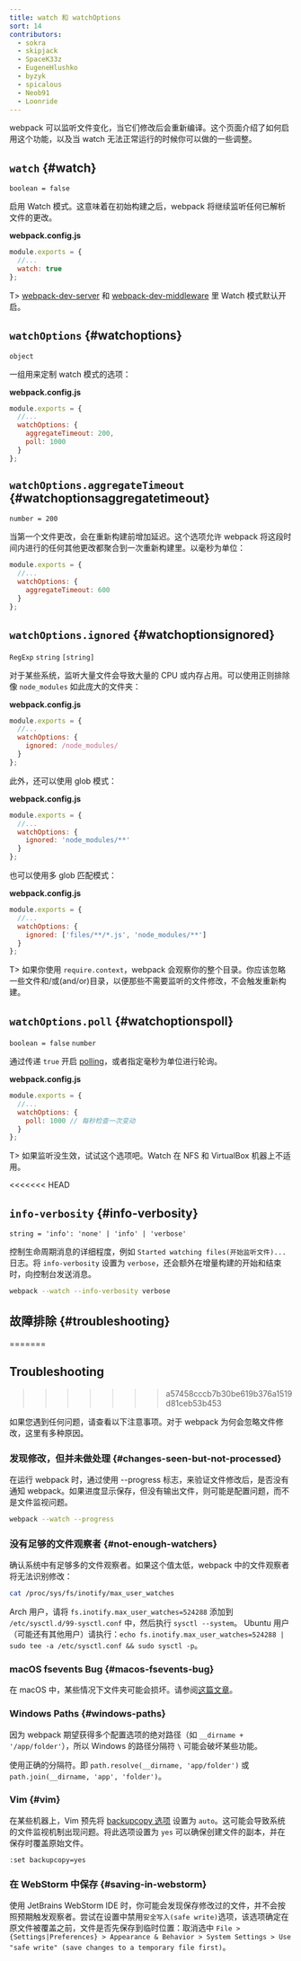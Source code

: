 ```yaml
---
title: watch 和 watchOptions
sort: 14
contributors:
  - sokra
  - skipjack
  - SpaceK33z
  - EugeneHlushko
  - byzyk
  - spicalous
  - Neob91
  - Loonride
---
```


webpack 可以监听文件变化，当它们修改后会重新编译。这个页面介绍了如何启用这个功能，以及当 watch 无法正常运行的时候你可以做的一些调整。


## `watch` {#watch}

`boolean = false`

启用 Watch 模式。这意味着在初始构建之后，webpack 将继续监听任何已解析文件的更改。

__webpack.config.js__

```javascript
module.exports = {
  //...
  watch: true
};
```

T> [webpack-dev-server](https://github.com/webpack/webpack-dev-server) 和 [webpack-dev-middleware](https://github.com/webpack/webpack-dev-middleware) 里 Watch 模式默认开启。


## `watchOptions` {#watchoptions}

`object`

一组用来定制 watch 模式的选项：

__webpack.config.js__

```javascript
module.exports = {
  //...
  watchOptions: {
    aggregateTimeout: 200,
    poll: 1000
  }
};
```


## `watchOptions.aggregateTimeout` {#watchoptionsaggregatetimeout}

`number = 200`

当第一个文件更改，会在重新构建前增加延迟。这个选项允许 webpack 将这段时间内进行的任何其他更改都聚合到一次重新构建里。以毫秒为单位：

```javascript
module.exports = {
  //...
  watchOptions: {
    aggregateTimeout: 600
  }
};
```


## `watchOptions.ignored` {#watchoptionsignored}

`RegExp` `string` `[string]`

对于某些系统，监听大量文件会导致大量的 CPU 或内存占用。可以使用正则排除像 `node_modules` 如此庞大的文件夹：

__webpack.config.js__

```javascript
module.exports = {
  //...
  watchOptions: {
    ignored: /node_modules/
  }
};
```

此外，还可以使用 glob 模式：

__webpack.config.js__

```javascript
module.exports = {
  //...
  watchOptions: {
    ignored: 'node_modules/**'
  }
};
```

也可以使用多 glob 匹配模式：

__webpack.config.js__

```javascript
module.exports = {
  //...
  watchOptions: {
    ignored: ['files/**/*.js', 'node_modules/**']
  }
};
```

T> 如果你使用 `require.context`，webpack 会观察你的整个目录。你应该忽略一些文件和/或(and/or)目录，以便那些不需要监听的文件修改，不会触发重新构建。


## `watchOptions.poll` {#watchoptionspoll}

`boolean = false` `number`

通过传递 `true` 开启 [polling](https://whatis.techtarget.com/definition/polling)，或者指定毫秒为单位进行轮询。

__webpack.config.js__

```javascript
module.exports = {
  //...
  watchOptions: {
    poll: 1000 // 每秒检查一次变动
  }
};
```

T> 如果监听没生效，试试这个选项吧。Watch 在 NFS 和 VirtualBox 机器上不适用。


<<<<<<< HEAD
## `info-verbosity` {#info-verbosity}

`string = 'info': 'none' | 'info' | 'verbose'`

控制生命周期消息的详细程度，例如 `Started watching files(开始监听文件)...` 日志。将 `info-verbosity` 设置为 `verbose`，还会额外在增量构建的开始和结束时，向控制台发送消息。

```bash
webpack --watch --info-verbosity verbose
```


## 故障排除 {#troubleshooting}
=======
## Troubleshooting
>>>>>>> a57458cccb7b30be619b376a1519d81ceb53b453

如果您遇到任何问题，请查看以下注意事项。对于 webpack 为何会忽略文件修改，这里有多种原因。

### 发现修改，但并未做处理 {#changes-seen-but-not-processed}

在运行 webpack 时，通过使用 --progress 标志，来验证文件修改后，是否没有通知 webpack。如果进度显示保存，但没有输出文件，则可能是配置问题，而不是文件监视问题。

```bash
webpack --watch --progress
```

### 没有足够的文件观察者 {#not-enough-watchers}

确认系统中有足够多的文件观察者。如果这个值太低，webpack 中的文件观察者将无法识别修改：

```bash
cat /proc/sys/fs/inotify/max_user_watches
```

Arch 用户，请将 `fs.inotify.max_user_watches=524288` 添加到 `/etc/sysctl.d/99-sysctl.conf` 中，然后执行 `sysctl --system`。 Ubuntu 用户（可能还有其他用户）请执行：`echo fs.inotify.max_user_watches=524288 | sudo tee -a /etc/sysctl.conf && sudo sysctl -p`。

### macOS fsevents Bug {#macos-fsevents-bug}

在 macOS 中，某些情况下文件夹可能会损坏。请参阅[这篇文章](https://github.com/livereload/livereload-site/blob/master/livereload.com/_articles/troubleshooting/os-x-fsevents-bug-may-prevent-monitoring-of-certain-folders.md)。

### Windows Paths {#windows-paths}

因为 webpack 期望获得多个配置选项的绝对路径（如 `__dirname + '/app/folder'`），所以 Windows 的路径分隔符 `\` 可能会破坏某些功能。

使用正确的分隔符。即 `path.resolve(__dirname, 'app/folder')` 或 `path.join(__dirname, 'app', 'folder')`。

### Vim {#vim}

在某些机器上，Vim 预先将 [backupcopy 选项](http://vimdoc.sourceforge.net/htmldoc/options.html#'backupcopy') 设置为 `auto`。这可能会导致系统的文件监视机制出现问题。将此选项设置为 `yes` 可以确保创建文件的副本，并在保存时覆盖原始文件。

`:set backupcopy=yes`

### 在 WebStorm 中保存 {#saving-in-webstorm}

使用 JetBrains WebStorm IDE 时，你可能会发现保存修改过的文件，并不会按照预期触发观察者。尝试在设置中禁用`安全写入(safe write)`选项，该选项确定在原文件被覆盖之前，文件是否先保存到临时位置：取消选中 `File > {Settings|Preferences} > Appearance & Behavior > System Settings > Use "safe write" (save changes to a temporary file first)`。
